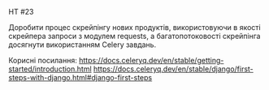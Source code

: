 HT #23

Доробити процес скрейпінгу нових продуктів, використовуючи в якості скрейпера запроси з модулем requests, а багатопотоковості скрейпінга досягнути використанням Celery завдань.

Корисні посилання:
https://docs.celeryq.dev/en/stable/getting-started/introduction.html
https://docs.celeryq.dev/en/stable/django/first-steps-with-django.html#django-first-steps
